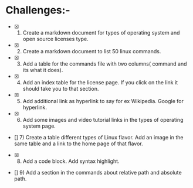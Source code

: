 
# Challenges:-
- [x] 1) Create a markdown document for types of operating system and open source licenses type. 
- [x] 2) Create a markdown document to list 50 linux commands. 
- [x] 3) Add a table for the commands file with two columns( command and its what it does). 
- [x] 4) Add an index table for the license page. If you click on the link it should take you to that section.
- [x] 5) Add additional link as hyperlink to say for ex Wikipedia. Google for hyperlink.
- [x] 6) Add some images and video tutorial links in the types of operating system page.
- [] 7) Create a table different types of Linux flavor. Add an image in the same table and a link to the home page of that flavor.
- [x] 8) Add a code block. Add syntax highlight.
- [] 9) Add a section in the commands about relative path and absolute path.
